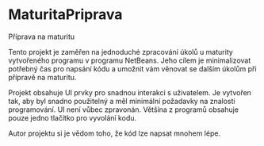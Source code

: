 # MaturitaPriprava
Příprava na maturitu

Tento projekt je zaměřen na jednoduché zpracování úkolů u maturity vytvořeného programu v programu NetBeans. 
Jeho cílem je minimalizovat potřebný čas pro napsání kódu a umožnit vám věnovat se dalším úkolům při přípravě na maturitu.

Projekt obsahuje UI prvky pro snadnou interakci s uživatelem. Je vytvořen tak, aby byl snadno použitelný a měl minimální požadavky na znalosti programování.
UI není vůbec zpravonán. Většína z programů obsahuje pouze jedno tlačítko pro vyvolání kodu.

Autor projektu si je vědom toho, že kód lze napsat mnohem lépe.

